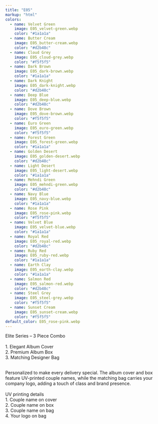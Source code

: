 ```yaml
---
title: "E05"
markup: "html"
colors:
  - name: Velvet Green
    image: E05_velvet-green.webp
    color: "#1a1a1a"
  - name: Butter Cream
    image: E05_butter-cream.webp
    color: "#d2b48c"
  - name: Cloud Grey
    image: E05_cloud-grey.webp
    color: "#f5f5f5"
  - name: Dark Brown
    image: E05_dark-brown.webp
    color: "#1a1a1a"
  - name: Dark Knight
    image: E05_dark-knight.webp
    color: "#d2b48c"
  - name: Deep Blue
    image: E05_deep-blue.webp
    color: "#d2b48c"
  - name: Dove Brown
    image: E05_dove-brown.webp
    color: "#f5f5f5"
  - name: Euro Green
    image: E05_euro-green.webp
    color: "#f5f5f5"
  - name: Forest Green
    image: E05_forest-green.webp
    color: "#1a1a1a"
  - name: Golden Desert
    image: E05_golden-desert.webp
    color: "#d2b48c"
  - name: Light Desert
    image: E05_light-desert.webp
    color: "#1a1a1a"
  - name: Mehndi Green
    image: E05_mehndi-green.webp
    color: "#d2b48c"
  - name: Navy Blue
    image: E05_navy-blue.webp
    color: "#1a1a1a"
  - name: Rose Pink
    image: E05_rose-pink.webp
    color: "#f5f5f5"
  - name: Velvet Blue
    image: E05_velvet-blue.webp
    color: "#1a1a1a"
  - name: Royal Red
    image: E05_royal-red.webp
    color: "#d2b48c"
  - name: Ruby Red
    image: E05_ruby-red.webp
    color: "#1a1a1a"
  - name: Earth Clay
    image: E05_earth-clay.webp
    color: "#1a1a1a"
  - name: Salmon Red
    image: E05_salmon-red.webp
    color: "#d2b48c"
  - name: Steel Grey
    image: E05_steel-grey.webp
    color: "#f5f5f5"
  - name: Sunset Cream
    image: E05_sunset-cream.webp
    color: "#f5f5f5"
default_color: E05_rose-pink.webp
---
```


Elite Series – 3 Piece Combo<br><br> <span class='text-b font-medium text-lime-300 mb-1'> 1. Elegant Album Cover<br> 2. Premium Album Box<br> 3. Matching Designer Bag<br><br> </span> <div class='max-w-xl mx-auto'> Personalized to make every delivery special. The album cover and box feature UV-printed couple names, while the matching bag carries your company logo, adding a touch of class and brand presence. </div> <div class='max-w-xl mx-auto text-b font-medium text-lime-300 mb-1'> <br>UV printing details<br> </div> <span class='text-r mb-1'> 1. Couple name on cover<br> 2. Couple name on box<br> 3. Couple name on bag<br> 4. Your logo on bag<br> </span>
